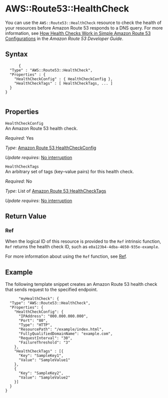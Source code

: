 AWS::Route53::HealthCheck
=========================

You can use the `AWS::Route53::HealthCheck` resource to check the health of your resources before Amazon Route 53 responds to a DNS query. For more information, see [How Health Checks Work in Simple Amazon Route 53 Configurations](http://docs.aws.amazon.com/Route53/latest/DeveloperGuide/dns-failover-simple-configs.html) in the *Amazon Route 53 Developer Guide*.

Syntax
------

``` {.programlisting}
      {
  "Type" : "AWS::Route53::HealthCheck",
  "Properties" : {
    "HealthCheckConfig" : { HealthCheckConfig },
    "HealthCheckTags" : [ HealthCheckTags, ... ]
  }
}
    
```

Properties
----------

 `HealthCheckConfig`   
An Amazon Route 53 health check.

*Required*: Yes

*Type*: [Amazon Route 53 HealthCheckConfig](aws-properties-route53-healthcheck-healthcheckconfig.html "Amazon Route 53 HealthCheckConfig")

*Update requires*: [No interruption](using-cfn-updating-stacks-update-behaviors.html#update-no-interrupt)

 `HealthCheckTags`   
An arbitrary set of tags (key–value pairs) for this health check.

*Required*: No

*Type*: List of [Amazon Route 53 HealthCheckTags](aws-properties-route53-healthcheck-healthchecktags.html "Amazon Route 53 HealthCheckTags")

*Update requires*: [No interruption](using-cfn-updating-stacks-update-behaviors.html#update-no-interrupt)

Return Value
------------

### Ref

When the logical ID of this resource is provided to the `Ref` intrinsic function, `Ref` returns the health check ID, such as `e0a123b4-4dba-4650-935e-example`.

For more information about using the `Ref` function, see [Ref](intrinsic-function-reference-ref.html "Ref").

Example
-------

The following template snippet creates an Amazon Route 53 health check that sends request to the specified endpoint.

``` {.programlisting}
      "myHealthCheck": {
  "Type": "AWS::Route53::HealthCheck",
  "Properties": {
    "HealthCheckConfig": {
      "IPAddress": "000.000.000.000",
      "Port": "80",
      "Type": "HTTP",
      "ResourcePath": "/example/index.html",
      "FullyQualifiedDomainName": "example.com",
      "RequestInterval": "30",
      "FailureThreshold": "3"
    },
    "HealthCheckTags" : [{
      "Key": "SampleKey1",
      "Value": "SampleValue1"
    },
    {
      "Key": "SampleKey2",
      "Value": "SampleValue2"
    }]
  }
}
    
```
